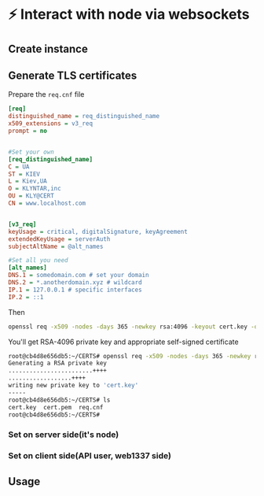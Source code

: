 # ⚡ Interact with node via websockets

## Create instance



## Generate TLS certificates

Prepare the `req.cnf` file

```ini
[req]
distinguished_name = req_distinguished_name
x509_extensions = v3_req
prompt = no


#Set your own
[req_distinguished_name]
C = UA
ST = KIEV
L = Kiev,UA
O = KLYNTAR,inc
OU = KLY@CERT
CN = www.localhost.com


[v3_req]
keyUsage = critical, digitalSignature, keyAgreement
extendedKeyUsage = serverAuth
subjectAltName = @alt_names

#Set all you need
[alt_names]
DNS.1 = somedomain.com # set your domain
DNS.2 = *.anotherdomain.xyz # wildcard
IP.1 = 127.0.0.1 # specific interfaces
IP.2 = ::1
```

Then

```sh
openssl req -x509 -nodes -days 365 -newkey rsa:4096 -keyout cert.key -out cert.pem -config req.cnf -sha256
```

You'll get RSA-4096 private key and appropriate self-signed certificate

```sh
root@cb4d8e656db5:~/CERTS# openssl req -x509 -nodes -days 365 -newkey rsa:4096 -keyout cert.key -out cert.pem -config req.cnf -sha256
Generating a RSA private key
........................++++
..................++++
writing new private key to 'cert.key'
-----
root@cb4d8e656db5:~/CERTS# ls
cert.key  cert.pem  req.cnf
root@cb4d8e656db5:~/CERTS#
```



### Set on server side(it's node)



### Set on client side(API user, web1337 side)



## Usage
